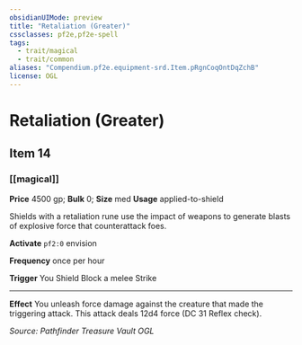 ```yaml
---
obsidianUIMode: preview
title: "Retaliation (Greater)"
cssclasses: pf2e,pf2e-spell
tags:
  - trait/magical
  - trait/common
aliases: "Compendium.pf2e.equipment-srd.Item.pRgnCoqOntDqZchB"
license: OGL
---
```

# Retaliation (Greater)
## Item 14
### [[magical]]


**Price** 4500 gp; 
**Bulk** 0; **Size** med
**Usage** applied-to-shield

Shields with a retaliation rune use the impact of weapons to generate blasts of explosive force that counterattack foes.

**Activate** `pf2:0` envision

**Frequency** once per hour

**Trigger** You Shield Block a melee Strike

* * *

**Effect** You unleash force damage against the creature that made the triggering attack. This attack deals 12d4 force (DC 31 Reflex check).

*Source: Pathfinder Treasure Vault*
*OGL*